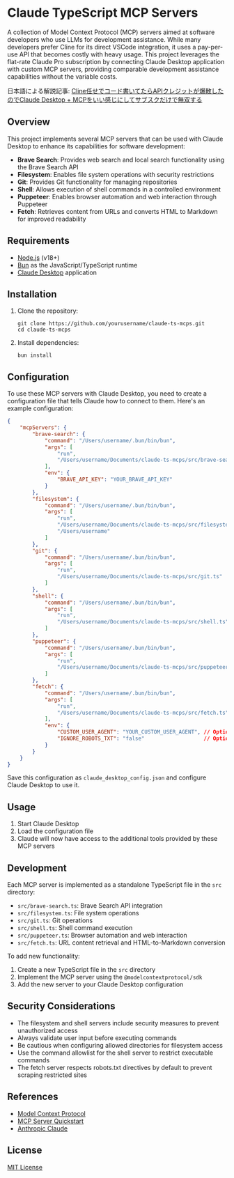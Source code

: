 # Claude TypeScript MCP Servers

A collection of Model Context Protocol (MCP) servers aimed at software developers who use LLMs for development assistance. While many developers prefer Cline for its direct VSCode integration, it uses a pay-per-use API that becomes costly with heavy usage. This project leverages the flat-rate Claude Pro subscription by connecting Claude Desktop application with custom MCP servers, providing comparable development assistance capabilities without the variable costs.

日本語による解説記事: [Cline任せでコード書いてたらAPIクレジットが爆散したのでClaude Desktop + MCPをいい感じにしてサブスクだけで無双する](https://zenn.dev/ukkz/articles/c8726063edd2cd)

## Overview

This project implements several MCP servers that can be used with Claude Desktop to enhance its capabilities for software development:

- **Brave Search**: Provides web search and local search functionality using the Brave Search API
- **Filesystem**: Enables file system operations with security restrictions
- **Git**: Provides Git functionality for managing repositories
- **Shell**: Allows execution of shell commands in a controlled environment
- **Puppeteer**: Enables browser automation and web interaction through Puppeteer
- **Fetch**: Retrieves content from URLs and converts HTML to Markdown for improved readability

## Requirements

- [Node.js](https://nodejs.org/) (v18+)
- [Bun](https://bun.sh/) as the JavaScript/TypeScript runtime
- [Claude Desktop](https://anthropic.com/claude) application

## Installation

1. Clone the repository:
   ```
   git clone https://github.com/yourusername/claude-ts-mcps.git
   cd claude-ts-mcps
   ```

2. Install dependencies:
   ```
   bun install
   ```

## Configuration

To use these MCP servers with Claude Desktop, you need to create a configuration file that tells Claude how to connect to them. Here's an example configuration:

```json
{
    "mcpServers": {
        "brave-search": {
            "command": "/Users/username/.bun/bin/bun",
            "args": [
                "run",
                "/Users/username/Documents/claude-ts-mcps/src/brave-search.ts"
            ],
            "env": {
                "BRAVE_API_KEY": "YOUR_BRAVE_API_KEY"
            }
        },
        "filesystem": {
            "command": "/Users/username/.bun/bin/bun",
            "args": [
                "run",
                "/Users/username/Documents/claude-ts-mcps/src/filesystem.ts",
                "/Users/username"
            ]
        },
        "git": {
            "command": "/Users/username/.bun/bin/bun",
            "args": [
                "run",
                "/Users/username/Documents/claude-ts-mcps/src/git.ts"
            ]
        },
        "shell": {
            "command": "/Users/username/.bun/bin/bun",
            "args": [
                "run",
                "/Users/username/Documents/claude-ts-mcps/src/shell.ts"
            ]
        },
        "puppeteer": {
            "command": "/Users/username/.bun/bin/bun",
            "args": [
                "run",
                "/Users/username/Documents/claude-ts-mcps/src/puppeteer.ts"
            ]
        },
        "fetch": {
            "command": "/Users/username/.bun/bin/bun",
            "args": [
                "run",
                "/Users/username/Documents/claude-ts-mcps/src/fetch.ts"
            ],
            "env": {
                "CUSTOM_USER_AGENT": "YOUR_CUSTOM_USER_AGENT", // Optional
                "IGNORE_ROBOTS_TXT": "false"                   // Optional, set to true to ignore robots.txt
            }
        }
    }
}
```

Save this configuration as `claude_desktop_config.json` and configure Claude Desktop to use it.

## Usage

1. Start Claude Desktop
2. Load the configuration file
3. Claude will now have access to the additional tools provided by these MCP servers

## Development

Each MCP server is implemented as a standalone TypeScript file in the `src` directory:

- `src/brave-search.ts`: Brave Search API integration
- `src/filesystem.ts`: File system operations
- `src/git.ts`: Git operations
- `src/shell.ts`: Shell command execution
- `src/puppeteer.ts`: Browser automation and web interaction
- `src/fetch.ts`: URL content retrieval and HTML-to-Markdown conversion

To add new functionality:

1. Create a new TypeScript file in the `src` directory
2. Implement the MCP server using the `@modelcontextprotocol/sdk`
3. Add the new server to your Claude Desktop configuration

## Security Considerations

- The filesystem and shell servers include security measures to prevent unauthorized access
- Always validate user input before executing commands
- Be cautious when configuring allowed directories for filesystem access
- Use the command allowlist for the shell server to restrict executable commands
- The fetch server respects robots.txt directives by default to prevent scraping restricted sites

## References

- [Model Context Protocol](https://modelcontextprotocol.io/)
- [MCP Server Quickstart](https://modelcontextprotocol.io/quickstart/server)
- [Anthropic Claude](https://www.anthropic.com/claude)

## License

[MIT License](LICENSE)
